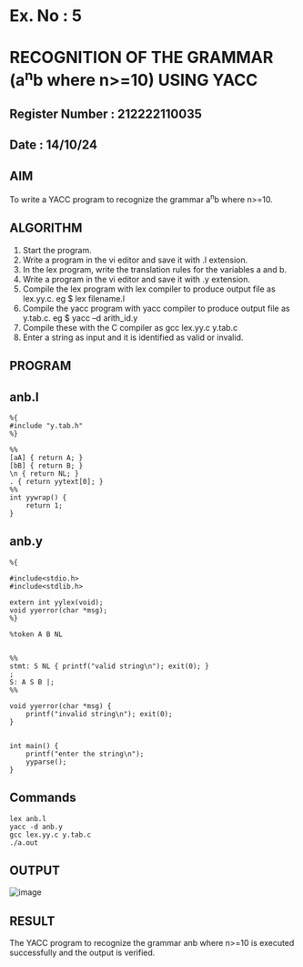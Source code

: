 # Ex. No : 5	

# RECOGNITION OF THE GRAMMAR (a<sup>n</sup>b where n>=10) USING YACC

## Register Number : 212222110035

## Date : 14/10/24 

## AIM   

To write a YACC program to recognize the grammar a<sup>n</sup>b where n>=10.

## ALGORITHM

1.	Start the program.
2.	Write a program in the vi editor and save it with .l extension.
3.	In the lex program, write the translation rules for the variables a and b.
4.	Write a program in the vi editor and save it with .y extension.
5.	Compile the lex program with lex compiler to produce output file as lex.yy.c. eg $ lex filename.l
6.	Compile the yacc program with yacc compiler to produce output file as y.tab.c. eg $ yacc –d arith_id.y
7.	Compile these with the C compiler as gcc lex.yy.c y.tab.c
8.	Enter a string as input and it is identified as valid or invalid.
 
## PROGRAM

## anb.l
```
%{
#include "y.tab.h"
%}

%%
[aA] { return A; }
[bB] { return B; }
\n { return NL; }
. { return yytext[0]; }
%%
int yywrap() {
    return 1;
}
```

## anb.y
```
%{

#include<stdio.h>
#include<stdlib.h>

extern int yylex(void); 
void yyerror(char *msg); 
%}

%token A B NL


%%
stmt: S NL { printf("valid string\n"); exit(0); }
;
S: A S B |;
%%

void yyerror(char *msg) {
    printf("invalid string\n"); exit(0);
}


int main() {
    printf("enter the string\n");
    yyparse();
}
```

## Commands
```
lex anb.l 
yacc -d anb.y
gcc lex.yy.c y.tab.c
./a.out
```

## OUTPUT 

![image](https://github.com/user-attachments/assets/4d8cc262-f61b-4104-9993-838cb7c3b35e)

## RESULT

The YACC program to recognize the grammar anb where n>=10 is executed successfully and the output is verified.

